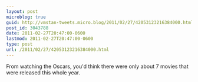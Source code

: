 ```yaml
---
layout: post
microblog: true
guid: http://vmstan-tweets.micro.blog/2011/02/27/42053123216384000.html
post_id: 3043788
date: 2011-02-27T20:47:00-0600
lastmod: 2011-02-27T20:47:00-0600
type: post
url: /2011/02/27/42053123216384000.html
---
```

From watching the Oscars, you'd think there were only about 7 movies that were released this whole year.
